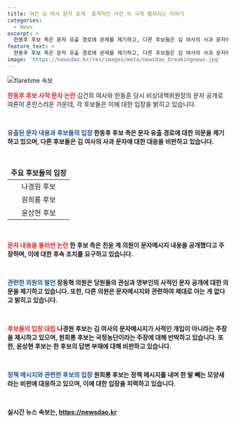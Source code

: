 ```yaml
---
title: 여진 김 여사 문자 공개  충격적인 사건 속 극적 펼쳐지는 이야기
categories:
  - News
excerpt: >
  한동후 후보 측은 문자 유출 경로에 문제를 제기하고, 다른 후보들은 김 여사의 사과 문자에 대처하지 못했다. 한 후보 측 러닝메이트로 7·23 전당대회 최고위원 후보로 나온 장동혁 의원은 (저도) 사무총장으로 일을 했는데 저한테도 이 문자에 대해 (한 후보가) 말씀을 하신 적이 없다. 본 적도 없다고 말했다. 또한, 윤상현 후보는 한동훈 후보가 어느 대목에서 사실상 사과하지 않겠다는 의도로 파악했다는 것인지 직접 그 배경을 밝히고 이 문제를 빨리 매듭지어야 한다고 밝혔다.원희룡 후보 측은 정책 메시지를 내며 한 발 빼는 모양새이고, 특검·탄핵 파도 넘기 역부족 대통령 부인 김건희 여사와 한동훈 당시 비상대책위원장이 주고받은 문자메시지가 공개된 이후 여진이 이어지고 있다.
feature_text: >
  한동후 후보 측은 문자 유출 경로에 문제를 제기하고, 다른 후보들은 김 여사의 사과 문자에 대처하지 못했다. 한 후보 측 러닝메이트로 7·23 전당대회 최고위원 후보로 나온 장동혁 의원은 (저도) 사무총장으로 일을 했는데 저한테도 이 문자에 대해 (한 후보가) 말씀을 하신 적이 없다. 본 적도 없다고 말했다. 또한, 윤상현 후보는 한동훈 후보가 어느 대목에서 사실상 사과하지 않겠다는 의도로 파악했다는 것인지 직접 그 배경을 밝히고 이 문제를 빨리 매듭지어야 한다고 밝혔다.원희룡 후보 측은 정책 메시지를 내며 한 발 빼는 모양새이고, 특검·탄핵 파도 넘기 역부족 대통령 부인 김건희 여사와 한동훈 당시 비상대책위원장이 주고받은 문자메시지가 공개된 이후 여진이 이어지고 있다.
image: 'https://newsdao.kr/res/images/meta/newsdao_breakingnews.jpg'
---
```


<p><img src="https://newsdao.kr/res/images/meta/newsdao_breakingnews.jpg" alt="flaretime 속보" /></p>

<p><b><span style="color: #ee2323;">한동후 후보 사적 문자 논란</span></b>
김건희 여사와 한동훈 당시 비상대책위원장의 문자 공개로 여론이 혼란스러운 가운데, 각 후보들은 이에 대한 입장을 밝히고 있습니다.</p>

<p data-ke-size="size16">&nbsp;</p>

<p><b><span style="color: #1a5490;">유출된 문자 내용과 후보들의 입장</span><b>
한동후 후보 측은 문자 유출 경로에 대한 의문을 제기하고 있으며, 다른 후보들은 김 여사의 사과 문자에 대한 대응을 비판하고 있습니다. </p>

<p data-ke-size="size16">&nbsp;</p>

<table>
<thead>
<tr>
<td style="text-align: center; height: 17px;"><b>주요 후보들의 입장</b></td>
</tr>
</thead>
<tbody>
<tr>
<td style="text-align: center; height: 17px;">나경원 후보</td>
</tr>
<tr>
<td style="text-align: center; height: 17px;">원희룡 후보</td>
</tr>
<tr>
<td style="text-align: center; height: 17px;">윤상현 후보</td>
</tr>
</tbody>
</table>

<p data-ke-size="size16">&nbsp;</p>

<p><b><span style="color: #ee2323;">문자 내용을 둘러싼 논란</span></b>
한 후보 측은 친윤 계 의원이 문자메시지 내용을 공개했다고 주장하며, 이에 대한 후속 조치를 요구하고 있습니다.</p>

<p data-ke-size="size16">&nbsp;</p>

<p><b><span style="color: #1a5490;">관련한 의원의 발언</span><b>
장동혁 의원은 당원들의 관심과 영부인의 사적인 문자 공개에 대한 의문을 제기하고 있습니다. 또한, 다른 의원은 문자메시지와 관련하여 제대로 아는 게 없다고 밝히고 있습니다.</p>

<p data-ke-size="size16">&nbsp;</p>

<p><b><span style="color: #ee2323;">후보들의 입장 대립</span></b>
나경원 후보는 김 여사의 문자메시지가 사적인 개입이 아니라는 주장을 제시하고 있으며, 원희룡 후보는 국정농단이라는 주장에 대해 반박하고 있습니다. 또한, 윤상현 후보는 한 후보의 답변 부재에 대해 비판하고 있습니다.</p>

<p data-ke-size="size16">&nbsp;</p>

<p><b><span style="color: #1a5490;">정책 메시지와 관련한 후보의 입장</span><b>
원희룡 후보는 정책 메시지를 내며 한 발 빼는 모양새라는 비판에 대응하고 있으며, 이에 대한 입장을 피력하고 있습니다.</p>

<p data-ke-size="size16">&nbsp;</p>
실시간 뉴스 속보는, <a href="https://newsdao.kr" rel="dofollow">https://newsdao.kr</a>


